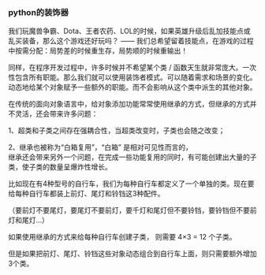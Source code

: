 ### python的装饰器

我们玩魔兽争霸、Dota、王者农药、LOL的时候，如果英雄升级后乱加技能点或乱买装备，那么这个游戏还好玩吗？ —— 我们总希望留着技能点，在游戏的过程中按需分配：局势差的时候重生存，局势顺的时候重输出！

同样，在程序开发过程中，许多时候并不希望某个类 / 函数天生就非常庞大。一次性包含所有职能。那么我们就可以使用装饰者模式。可以随着需求和场景的变化。动态地给某个对象赋予一些额外的职能。而不会影响从这个类中派生的其他对象。

在传统的面向对象语言中，给对象添加功能常常使用继承的方式，但继承的方式并不灵活，还会带来许多问题：

1、超类和子类之间存在强耦合性，当超类改变时，子类也会随之改变；

2、继承也被称为“白箱复用”，“白箱” 是相对可见性而言的，  
继承还会带来另外一个问题，在完成一些功能复用的同时，有可能创建出大量的子类，使子类的数量呈爆炸性增长。

比如现在有4种型号的自行车，我们为每种自行车都定义了一个单独的类。现在要给每种自行车都装上前灯、尾灯和铃铛这3种配件。 

（要前灯不要尾灯，要尾灯不要前灯，要千灯和尾灯但不要铃铛，要铃铛但不要前灯和尾灯...）

 如果使用继承的方式来给每种自行车创建子类， 则需要 4×3 = 12 个子类。

 但是如果把前灯、尾灯、铃铛这些对象动态组合到自行车上面，则只需要额外增加3个类。



